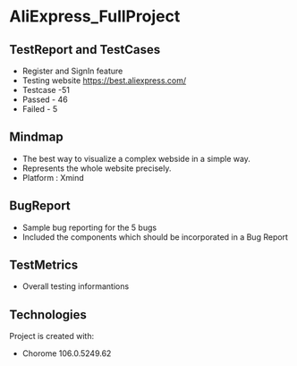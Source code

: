 # AliExpress_FullProject
## TestReport and TestCases
* Register and SignIn feature
* Testing website https://best.aliexpress.com/ 
* Testcase -51
* Passed - 46
* Failed - 5

## Mindmap
* The best way to visualize a complex webside in a simple way.
* Represents the whole website precisely.
* Platform : Xmind
	
## BugReport
* Sample bug reporting for the 5 bugs
* Included the components which should be incorporated in a Bug Report
	
## TestMetrics
* Overall testing informantions

## Technologies
Project is created with:
* Chorome 106.0.5249.62
